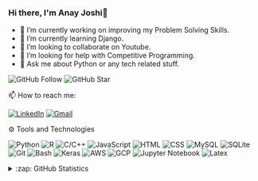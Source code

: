 ### Hi there, I'm Anay Joshi👋

- 🔭 I’m currently working on improving my Problem Solving Skills.
- 🌱 I’m currently learning Django.
- 👯 I’m looking to collaborate on Youtube.
- 🤔 I’m looking for help with Competitive Programming.
- 💬 Ask me about Python or any tech related stuff.


![GitHub Follow](https://img.shields.io/github/followers/anayjoshi1608.svg?style=social&label=Follow)
![GitHub Star](https://img.shields.io/github/stars/anayjoshi1608?affiliations=OWNER%2CCOLLABORATOR&style=social&label=Star)

📫 How to reach me:

[![LinkedIn](https://img.shields.io/badge/--linkedin?label=LinkedIn&logo=LinkedIn&style=social)](https://www.linkedin.com/in/anayanupjoshi/)
[![Gmail](https://img.shields.io/badge/--linkedin?label=Gmail&logo=gmail&style=social)](mailto:anayjoshi168@gmail.com)

⚙ Tools and Technologies

![Python](https://img.shields.io/badge/-Python-333333?style=flat&logo=python)
![R](https://img.shields.io/badge/-R-333333?style=flat&logo=r)
![C/C++](https://img.shields.io/badge/-C/C++-333333?style=flat&logo=c)
![JavaScript](https://img.shields.io/badge/-JavaScript-333333?style=flat&logo=javascript)
![HTML](https://img.shields.io/badge/-HTML-333333?style=flat&logo=html5)
![CSS](https://img.shields.io/badge/-CSS-333333?style=flat&logo=css3)
![MySQL](https://img.shields.io/badge/-MySQL-333333?style=flat&logo=mysql)
![SQLite](https://img.shields.io/badge/-SQLite-333333?style=flat&logo=sqlite)
![Git](https://img.shields.io/badge/-Git-333333?style=flat&logo=git)
![Bash](https://img.shields.io/badge/-Bash-333333?style=flat&logo=Bash)
![Keras](https://img.shields.io/badge/-Keras-333333?style=flat&logo=keras)
![AWS](https://img.shields.io/badge/-AWS-333333?style=flat&logo=amazon-aws)
![GCP](https://img.shields.io/badge/-GCP-333333?style=flat&logo=Google-gcp)
![Jupyter Notebook](https://img.shields.io/badge/-Jupyter%20Notebook-333333?style=flat&logo=jupyter)
![Latex](https://img.shields.io/badge/-Latex-333333?style=flat&logo=latex)


<details close>
<summary>:zap: GitHub Statistics</summary>
  <img src="https://github-readme-stats.vercel.app/api?username=anayjoshi1608&show_icons=true&theme=nord" width="400px">
  <img src= "https://github-readme-stats.vercel.app/api/top-langs/?username=anayjoshi1608&layout=compact" width="400px">
</details>






